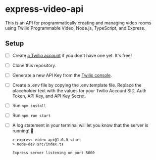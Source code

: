 # express-video-api

This is an API for programmatically creating and managing video rooms using Twilio Programmable Video, Node.js, TypeScript, and Express.

## Setup

- [ ] Create [a Twilio account](https://www.twilio.com/referral/D4tqHM) if you don't have one yet. It's free!
- [ ] Clone this repository.
- [ ] Generate a new API Key from the [Twilio console](https://www.twilio.com/console/project/api-keys).
- [ ] Create a .env file by copying the .env.template file. Replace the placeholder text with the values for your Twilio Account SID, Auth Token, API Key, and API Key Secret.
- [ ] Run `npm install`
- [ ] Run `npm run start`
- [ ] A log statement in your terminal will let you know that the server is running! :tada:

  ```text
  > express-video-api@1.0.0 start
  > node-dev src/index.ts

  Express server listening on port 5000
  ```